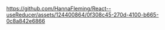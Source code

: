 

https://github.com/HannaFleming/React--useReducer/assets/124400864/0f308c45-270d-4100-b665-0c8a842e6866

